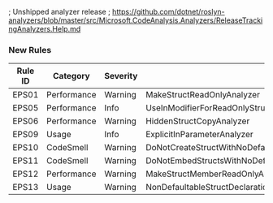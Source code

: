 ﻿; Unshipped analyzer release
; https://github.com/dotnet/roslyn-analyzers/blob/master/src/Microsoft.CodeAnalysis.Analyzers/ReleaseTrackingAnalyzers.Help.md

### New Rules
Rule ID | Category | Severity | Notes
--------|----------|----------|-------
EPS01 | Performance | Warning | MakeStructReadOnlyAnalyzer
EPS05 | Performance | Info | UseInModifierForReadOnlyStructAnalyzer
EPS06 | Performance | Warning | HiddenStructCopyAnalyzer
EPS09 | Usage | Info | ExplicitInParameterAnalyzer
EPS10 | CodeSmell | Warning | DoNotCreateStructWithNoDefaultStructConstructionAttributeAnalyzer
EPS11 | CodeSmell | Warning | DoNotEmbedStructsWithNoDefaultStructConstructionAttributeAnalyzer
EPS12 | Performance | Warning | MakeStructMemberReadOnlyAnalyzer
EPS13 | Usage | Warning | NonDefaultableStructDeclarationAnalyzer
